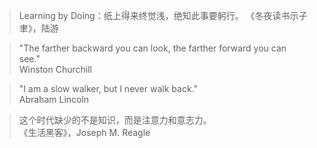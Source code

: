 > Learning by Doing：纸上得来终觉浅，绝知此事要躬行。
> 《冬夜读书示子聿》，陆游

> "The farther backward you can look, the farther forward you can see."   
> Winston Churchill

> "I am a slow walker, but I never walk back."  
> Abraham Lincoln


> 这个时代缺少的不是知识，而是注意力和意志力。  
> 《生活黑客》，Joseph M. Reagle
